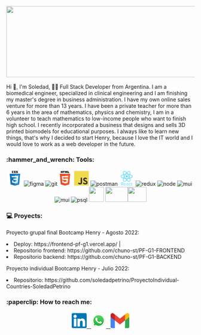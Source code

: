 <p>
  <code><img height="190px" width="790px" src="https://media.giphy.com/media/ko7twHhomhk8E/giphy.gif"></code> 
</p>
<p>
Hi 👋, I'm Soledad, 👩‍💻 Full Stack Developer from Argentina.
I am a biomedical engineer, specialized in clinical engineering and I am finishing my master's degree in business administration. I have my own online sales venture for more than 13 years. I have been a private teacher for more than 6 years in the area of mathematics, physics and chemistry, I am in a volunteer to teach mathematics to low-income people who want to finish high school. I recently incorporated a business that designs and sells 3D printed biomodels for educational purposes. I always like to learn new things, that's why I decided to start Henry, because I love the IT world and I would love to work as a web developer in the future.
</p>


<h3 align="left" style="margin-bottom: 20px;"> :hammer_and_wrench: Tools:</h3>

<p align="center"><img src="https://raw.githubusercontent.com/devicons/devicon/master/icons/css3/css3-original-wordmark.svg" alt="css3" width="40" height="40"/>&nbsp;<img src="https://www.vectorlogo.zone/logos/figma/figma-icon.svg" alt="figma" width="40" height="40"/>&nbsp;<img src="https://www.vectorlogo.zone/logos/git-scm/git-scm-icon.svg" alt="git" width="40" height="40"/><img src="https://raw.githubusercontent.com/devicons/devicon/master/icons/html5/html5-original-wordmark.svg" alt="html5" width="40" height="40"/>&nbsp;<img src="https://raw.githubusercontent.com/devicons/devicon/master/icons/javascript/javascript-original.svg" alt="javascript" width="40" height="40"/>&nbsp;<img src="https://www.vectorlogo.zone/logos/getpostman/getpostman-icon.svg" alt="postman" width="40" height="40"/>&nbsp;<img src="https://raw.githubusercontent.com/devicons/devicon/master/icons/react/react-original-wordmark.svg" alt="react" width="40" height="40"/>&nbsp;<img src="https://carlosazaustre.es/images/como-funciona-redux-conceptos-basicos/logo_redux.png" alt="redux" width="70" height="40"/>&nbsp;<img src="https://logos-download.com/wp-content/uploads/2016/09/Node_logo_NodeJS.png" alt="node" width="50" height="40"/>&nbsp;<img src="https://pgjones.dev/tozo/frontend/img/material-ui.png" alt="mui" width="40" height="40"/>&nbsp;<img src="https://a.slack-edge.com/80588/marketing/img/icons/icon_slack_hash_colored.png" alt="mui" width="40" height="40"/>&nbsp;<img src="https://henrixivo.files.wordpress.com/2014/07/postgresql-logo.jpg?w=468" alt="psql" width="50" height="40"/>&nbsp;<img src="https://encrypted-tbn0.gstatic.com/images?q=tbn:ANd9GcTq65a7eURVcc8cpEB42M35mNIKilVo6ccW9XoAQampc2M4xRopPWGzA_ai8ho2YhyEgaQ&usqp=CAU" width="40" height="40"/>&nbsp;<img src="https://logos-world.net/wp-content/uploads/2021/03/Trello-Logo.png" width="60" height="40"/><img src="https://camo.githubusercontent.com/58e35d08b53ec029f0e3e587a28a6f65777d352f797add843d153a0db60b9d7d/68747470733a2f2f692e696d6775722e636f6d2f79764559686e5a2e706e67" width="50" height="40"/></p>

<h3 align="left" style="margin-bottom: 20px;"> 💻 Proyects:</h3>

<p>Proyecto grupal final Bootcamp Henry - Agosto 2022: 
  <li>Deploy: https://frontend-pf-g1.vercel.app/ | 
  <li>Repositorio frontend: https://github.com/chuno-st/PF-G1-FRONTEND</li>
  <li>Repositorio backend: https://github.com/chuno-st/PF-G1-BACKEND</li>
</p>
<p>Proyecto individual Bootcamp Henry - Julio 2022: 
  <li>Repositorio: https://github.com/soledadpetrino/ProyectoIndividual-Countries-SoledadPetrino</li>
</p>









<h3 align="left" style="margin-bottom: 20px;"> :paperclip: How to reach me:</h3>

<p align="center"> <a href="https://www.linkedin.com/in/soledad-petrino/" target="_blank" rel="noreferrer"><img width="40" height="40" src="https://github.com/soledadpetrino/soledadpetrino/blob/main/logos/linkedin.png">
&nbsp; <a href="https://api.whatsapp.com/send/?phone=%2B543814018653&text&type=phone_number&app_absent=0" target="_blank" rel="noreferrer"><img width="40" height="40" src="https://github.com/soledadpetrino/soledadpetrino/blob/main/logos/wp.jpeg">
&nbsp; <a href="mailto:soledadpetrino@gmail.com" target="_blank" rel="noreferrer" ><img width="50" height="40" src="https://github.com/soledadpetrino/soledadpetrino/blob/main/logos/gmail.png"> </p>
